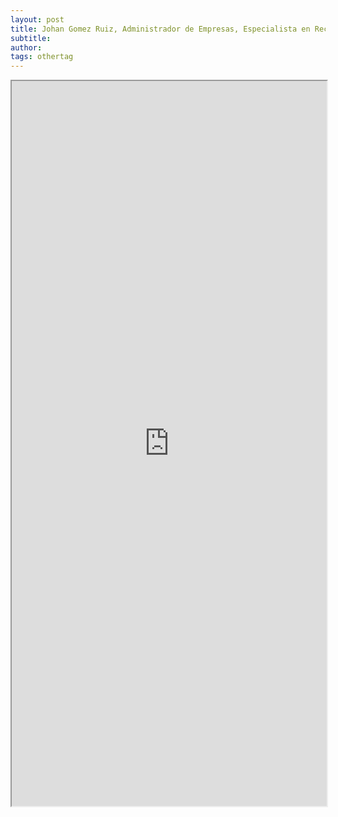 ```yaml
---
layout: post
title: Johan Gomez Ruiz, Administrador de Empresas, Especialista en Recursos Humanos, 10 años de experiencia, Caracas - Venezuela
subtitle:
author:
tags: othertag
---
```


<iframe src="https://drive.google.com/file/d/1GaZgobxDUlxzbvXrS3cHB25hy4yOWWQw/preview" width="100%" height="1160"></iframe>
